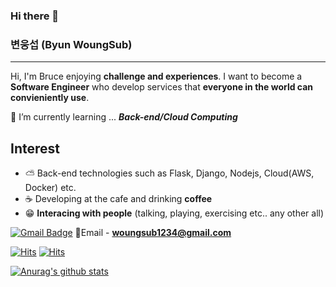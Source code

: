### Hi there 👋

###  변웅섭 (Byun WoungSub)
---
Hi, I'm Bruce enjoying **challenge and experiences**.
I want to become a **Software Engineer** who develop services that **everyone in the world can convieniently use**.


🌱 I’m currently learning ... ***Back-end/Cloud Computing***

## Interest
 - ⛅ Back-end technologies such as Flask, Django, Nodejs, Cloud(AWS, Docker)  etc.
 - ☕ Developing at the cafe and drinking **coffee**
 - 😁 **Interacing with people** (talking, playing, exercising etc.. any other all)

[![Gmail Badge](https://img.shields.io/badge/Gmail-d14836?style=flat-square&logo=Gmail&logoColor=white&link=mailto:woungsub1234@gmail.com)](mailto:woungsub1234@gmail.com)
💌Email - **woungsub1234@gmail.com**

[![Hits](https://hits.seeyoufarm.com/api/count/incr/badge.svg?url=https://www.notion.so/Byun-Woung-Sub-Bruce-c99dd7fdce9d461995ac5111fe63a6e3&count_bg=%237EC3F9&title_bg=%23D98787&icon=notion.svg&icon_color=%23000000&title=hits&edge_flat=false)](https://hits.seeyoufarm.com)
[![Hits](https://hits.seeyoufarm.com/api/count/incr/badge.svg?url=https%3A%2F%2Fgithub.com%2Ficefirebear&count_bg=%233DC8AF&title_bg=%23000000&icon=github.svg&icon_color=%23FFFFFF&title=hits&edge_flat=false)](https://hits.seeyoufarm.com)


[![Anurag's github stats](https://github-readme-stats.vercel.app/api?username=icefirebear)](https://github.com/anuraghazra/github-readme-stats)

